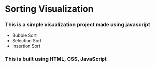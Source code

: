 # Sorting Visualization
### This is a simple visualization project made using javascript 
- Bubble Sort 
- Selection Sort
- Insertion Sort

### This is built using HTML, CSS, JavaScript <br/>

